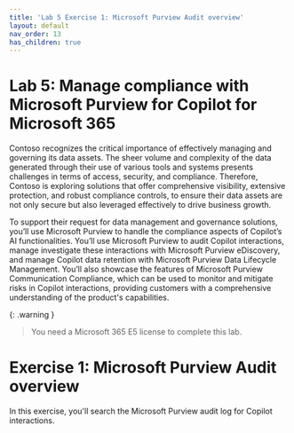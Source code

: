 ```yaml
---
title: 'Lab 5 Exercise 1: Microsoft Purview Audit overview'
layout: default
nav_order: 13
has_children: true
---
```


# Lab 5: Manage compliance with Microsoft Purview for Copilot for Microsoft 365
 
Contoso recognizes the critical importance of effectively managing and governing its data assets. The sheer volume and complexity of the data generated through their use of various tools and systems presents challenges in terms of access, security, and compliance. Therefore, Contoso is exploring solutions that offer comprehensive visibility, extensive protection, and robust compliance controls, to ensure their data assets are not only secure but also leveraged effectively to drive business growth.  

To support their request for data management and governance solutions, you’ll use Microsoft Purview to handle the compliance aspects of Copilot’s AI functionalities. You’ll use Microsoft Purview to audit Copilot interactions, manage investigate these interactions with Microsoft Purview eDiscovery, and manage Copilot data retention with Microsoft Purview Data Lifecycle Management. You’ll also showcase the features of Microsoft Purview Communication Compliance, which can be used to monitor and mitigate risks in Copilot interactions, providing customers with a comprehensive understanding of the product's capabilities.

{: .warning }
> You need a Microsoft 365 E5 license to complete this lab. 

# Exercise 1: Microsoft Purview Audit overview

In this exercise, you'll search the Microsoft Purview audit log for Copilot interactions.

